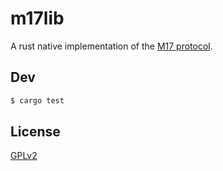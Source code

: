 # m17lib

A rust native implementation of the [M17 protocol](https://m17project.org/).

## Dev

```bash
$ cargo test
```

## License

[GPLv2](LICENSE)
